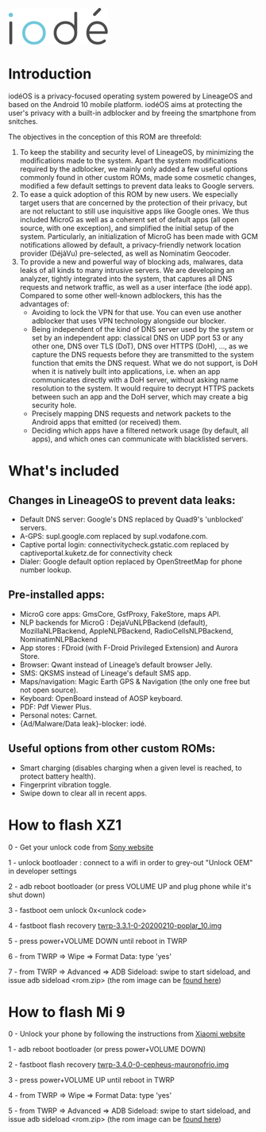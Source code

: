 ![alt text](pictures/iode_20174.png)

# Introduction

iodéOS is a privacy-focused operating system powered by LineageOS and based on the Android 10 mobile platform. iodéOS aims at protecting the user's privacy with a built-in adblocker and by freeing the smartphone from snitches.

The objectives in the conception of this ROM are threefold:

<ol>
    <li>To keep the stability and security level of LineageOS, by minimizing the modifications made to the system. Apart the system modifications required by the adblocker, we mainly only added a few useful options commonly found in other custom ROMs, made some cosmetic changes, modified a few default settings to prevent data leaks to Google servers.</li>
    <li> To ease a quick adoption of this ROM by new users. We especially target users that are concerned by the protection of their privacy, but are not reluctant to still use inquisitive apps like Google ones. We thus included MicroG as well as a coherent set of default apps (all open source, with one exception), and simplified the initial setup of the system. Particularly, an initialization of MicroG has been made with GCM notifications allowed by default, a privacy-friendly network location provider (DéjàVu) pre-selected, as well as Nominatim Geocoder.</li>
    <li> To provide a new and powerful way of blocking ads, malwares, data leaks of all kinds to many intrusive servers. We are developing an analyzer, tightly integrated into the system, that captures all DNS requests and network traffic, as well as a user interface (the iodé app). Compared to some other well-known adblockers, this has the advantages of:
    <ul>
        <li>Avoiding to lock the VPN for that use. You can even use another adblocker that uses VPN technology alongside our blocker.</li>
        <li>Being independent of the kind of DNS server used by the system or set by an independent app: classical DNS on UDP port 53 or any other one, DNS over TLS (DoT), DNS over HTTPS (DoH), ..., as we capture the DNS requests before they are transmitted to the system function that emits the DNS request. What we do not support, is DoH when it is natively built into applications, i.e. when an app communicates directly with a DoH server, without asking name resolution to the system. It would require to decrypt HTTPS packets between such an app and the DoH server, which may create a big security hole.</li>
        <li>Precisely mapping DNS requests and network packets to the Android apps that emitted (or received) them.</li>
        <li>Deciding which apps have a filtered network usage (by default, all apps), and which ones can communicate with blacklisted servers.</li>
    </ul>
</ol>

# What's included

## Changes in LineageOS to prevent data leaks:
<ul>
    <li>Default DNS server: Google's DNS replaced by Quad9's 'unblocked' servers.</li>
    <li>A-GPS: supl.google.com replaced by supl.vodafone.com.</li>
    <li>Captive portal login: connectivitycheck.gstatic.com replaced by captiveportal.kuketz.de for connectivity check</li>
    <li>Dialer: Google default option replaced by OpenStreetMap for phone number lookup.</li>
</ul>

## Pre-installed apps:
<ul>
    <li>MicroG core apps: GmsCore, GsfProxy, FakeStore, maps API.</li>
    <li>NLP backends for MicroG : DejaVuNLPBackend (default), MozillaNLPBackend, AppleNLPBackend, RadioCellsNLPBackend, NominatimNLPBackend</li>
    <li>App stores : FDroid (with F-Droid Privileged Extension) and Aurora Store.</li>
    <li>Browser: Qwant instead of Lineage’s default browser Jelly.</li>
    <li>SMS: QKSMS instead of Lineage's default SMS app.</li>
    <li>Maps/navigation: Magic Earth GPS & Navigation (the only one free but not open source).</li>
    <li>Keyboard: OpenBoard instead of AOSP keyboard.</li>
    <li>PDF: Pdf Viewer Plus.</li>
    <li>Personal notes: Carnet.</li>
    <li>{Ad/Malware/Data leak}-blocker: iodé.</li>
</ul>

## Useful options from other custom ROMs:
<ul>
    <li>Smart charging (disables charging when a given level is reached, to protect battery health).</li>
    <li>Fingerprint vibration toggle.</li>
    <li>Swipe down to clear all in recent apps.</li>
</ul>



# How to flash XZ1

0 - Get your unlock code from [Sony website](https://developer.sony.com/develop/open-devices/get-started/unlock-bootloader)

1 - unlock bootloader : connect to a wifi in order to
grey-out "Unlock OEM" in developer settings

2 - adb reboot bootloader (or press VOLUME UP and plug phone while it's shut down)

3 - fastboot oem unlock 0x\<unlock code\>

4 - fastboot flash recovery [twrp-3.3.1-0-20200210-poplar_10.img](https://github.com/iodeOS/ota/releases/download/v1.0/twrp-3.3.1-0-20200210-poplar_10.img)
  
5 - press power+VOLUME DOWN until reboot in TWRP

6 - from TWRP => Wipe => Format Data: type 'yes'

7 - from TWRP => Advanced => ADB Sideload: swipe to start sideload, and issue adb sideload \<rom.zip\> (the rom image can be [found here](https://github.com/iodeOS/ota/releases/tag/v1.0))

# How to flash Mi 9

0 - Unlock your phone by following the instructions from [Xiaomi website](https://en.miui.com/unlock/)

1 - adb reboot bootloader (or press power+VOLUME DOWN)

2 - fastboot flash recovery [twrp-3.4.0-0-cepheus-mauronofrio.img](https://github.com/iodeOS/ota/releases/download/v1.0-cepheus/twrp-3.4.0-0-cepheus-mauronofrio.img)

3 - press power+VOLUME UP until reboot in TWRP

4 - from TWRP => Wipe => Format Data: type 'yes'

5 - from TWRP => Advanced => ADB Sideload: swipe to start sideload, and issue adb sideload \<rom.zip\> (the rom image can be [found here](https://github.com/iodeOS/ota/releases/tag/v1.0-cepheus))
